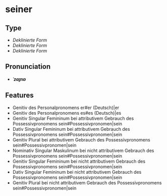 # seiner
## Type
- _Deklinierte Form_
- _Deklinierte Form_
- _Deklinierte Form_
## Pronunciation
- **_ˈzaɪ̯nɐ_**
## Features
- Genitiv des Personalpronomens er#er (Deutsch)|er
- Genitiv des Personalpronomens es#es (Deutsch)|es
- Genitiv Singular Femininum bei attributivem Gebrauch des Possessivpronomens sein#Possessivpronomen|sein
- Dativ Singular Femininum bei attributivem Gebrauch des Possessivpronomens sein#Possessivpronomen|sein
- Genitiv Plural bei attributivem Gebrauch des Possessivpronomens sein#Possessivpronomen|sein
- Nominativ Singular Maskulinum bei nicht attributivem Gebrauch des Possessivpronomens sein#Possessivpronomen|sein
- Genitiv Singular Femininum bei nicht attributivem Gebrauch des Possessivpronomens sein#Possessivpronomen|sein
- Dativ Singular Femininum bei nicht attributivem Gebrauch des Possessivpronomens sein#Possessivpronomen|sein
- Genitiv Plural bei nicht attributivem Gebrauch des Possessivpronomens sein#Possessivpronomen|sein
